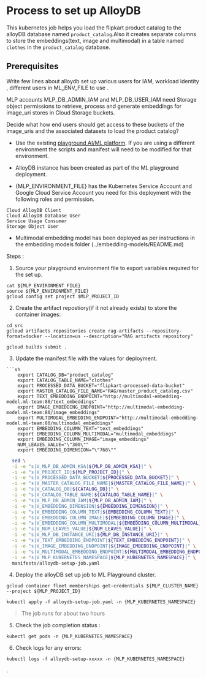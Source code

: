 # Process to set up AlloyDB

This kubernetes job helps you load the flipkart product catalog to the alloyDB database named `product_catalog`.Also it creates separate columns to store the embeddings(text, image and multimodal) in a  table named `clothes` in the `product_catalog` database.

## Prerequisites

<TODO> Write few lines about alloydb set up various users for IAM, workload identity , different users in ML_ENV_FILE to use .

MLP accounts MLP_DB_ADMIN_IAM and MLP_DB_USER_IAM need Storage object permissions to retrieve, process and generate embeddings for image_uri stores in Cloud Storage buckets. 

<TODO> Decide what how end users should get access to these buckets of the image_uris and the associated datasets to load the product catalog? 

- Use the existing  [playground AI/ML platform](/platforms/gke-aiml/playground/README.md). If you are using a different environment the scripts and manifest will need to be modified for that environment.

- AlloyDB instance has been created as part of the ML playground deployment.
- {MLP_ENVIRONMENT_FILE} has the Kubernetes Service Account and Google Cloud Service Account you need for this deployment with the following roles and permission.
```
Cloud AlloyDB Client
Cloud AlloyDB Database User
Service Usage Consumer
Storage Object User
```
- Multimodal embedding model has been deployed as per instructions in the embedding models folder (../embedding-models/README.md)

Steps : 

1. Source your playground environment file to export variables required for the set up.

```
cat ${MLP_ENVIRONMENT_FILE}
source ${MLP_ENVIRONMENT_FILE}
gcloud config set project $MLP_PROJECT_ID
```

2. Create the artifact repostiory(if it not already exists) to store the container images:

```
cd src
gcloud artifacts repositories create rag-artifacts --repository-format=docker --location=us --description="RAG artifacts repository"
```

```
gcloud builds submit . 
```

3. Update the manifest file with the values for deployment.

```
```sh
    export CATALOG_DB="product_catalog"
    export CATALOG_TABLE_NAME="clothes"
    export PROCESSED_DATA_BUCKET="flipkart-processed-data-bucket"
    export MASTER_CATALOG_FILE_NAME="RAG/master_product_catalog.csv"
    export TEXT_EMBEDDING_ENDPOINT="http://multimodal-embedding-model.ml-team:80/text_embeddings"
    export IMAGE_EMBEDDING_ENDPOINT="http://multimodal-embedding-model.ml-team:80/image_embeddings"
    export MULTIMODAL_EMBEDDING_ENDPOINT="http://multimodal-embedding-model.ml-team:80/multimodal_embeddings" 
    export EMBEDDING_COLUMN_TEXT="text_embeddings"
    export EMBEDDING_COLUMN_MULTIMODAL="multimodal_embeddings"
    export EMBEDDING_COLUMN_IMAGE="image_embeddings"
    NUM_LEAVES_VALUE="\"300\""
    export EMBEDDING_DIMENSION="\"768\""
```

```sh
  sed \
  -i -e "s|V_MLP_DB_ADMIN_KSA|${MLP_DB_ADMIN_KSA}|" \
  -i -e "s|V_PROJECT_ID|${MLP_PROJECT_ID}|" \
  -i -e "s|V_PROCESSED_DATA_BUCKET|${PROCESSED_DATA_BUCKET}|" \
  -i -e "s|V_MASTER_CATALOG_FILE_NAME|${MASTER_CATALOG_FILE_NAME}|" \
  -i -e "s|V_CATALOG_DB|${CATALOG_DB}|" \
  -i -e "s|V_CATALOG_TABLE_NAME|${CATALOG_TABLE_NAME}|" \
  -i -e "s|V_MLP_DB_ADMIN_IAM|${MLP_DB_ADMIN_IAM}|" \
  -i -e "s|V_EMBEDDING_DIMENSION|${EMBEDDING_DIMENSION}|" \
  -i -e "s|V_EMBEDDING_COLUMN_TEXT|${EMBEDDING_COLUMN_TEXT}|" \
  -i -e "s|V_EMBEDDING_COLUMN_IMAGE|${EMBEDDING_COLUMN_IMAGE}|" \
  -i -e "s|V_EMBEDDING_COLUMN_MULTIMODAL|${EMBEDDING_COLUMN_MULTIMODAL}|" \
  -i -e "s|V_NUM_LEAVES_VALUE|${NUM_LEAVES_VALUE}|" \
  -i -e "s|V_MLP_DB_INSTANCE_URI|${MLP_DB_INSTANCE_URI}|" \
  -i -e "s|V_TEXT_EMBEDDING_ENDPOINT|${TEXT_EMBEDDING_ENDPOINT}|" \
  -i -e "s|V_IMAGE_EMBEDDING_ENDPOINT|${IMAGE_EMBEDDING_ENDPOINT}|" \
  -i -e "s|V_MULTIMODAL_EMBEDDING_ENDPOINT|${MULTIMODAL_EMBEDDING_ENDPOINT}|" \
  -i -e "s|V_MLP_KUBERNETES_NAMESPACE|${MLP_KUBERNETES_NAMESPACE}|" \
  manifests/alloydb-setup-job.yaml
  ```

4. Deploy the alloyDB set up job to ML Playground cluster.

```
gcloud container fleet memberships get-credentials ${MLP_CLUSTER_NAME} --project ${MLP_PROJECT_ID}
```
```
kubectl apply -f alloydb-setup-job.yaml -n {MLP_KUBERNETES_NAMESPACE}
```

  > The job runs for about two hours


5. Check the job completion status :
```
kubectl get pods -n {MLP_KUBERNETES_NAMESPACE}
```

6. Check logs for any errors:

```
kubectl logs -f alloydb-setup-xxxxx -n {MLP_KUBERNETES_NAMESPACE}
```

.
